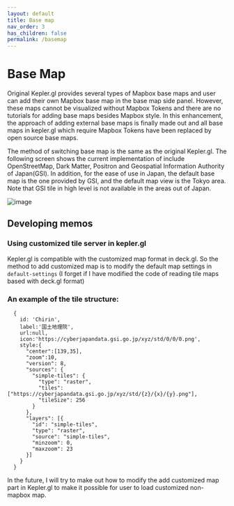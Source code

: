 ```yaml
---
layout: default
title: Base map
nav_order: 3
has_children: false
permalink: /basemap
---
```


# Base Map

Original Kepler.gl provides several types of Mapbox base maps and user can add their own Mapbox base map in the base map side panel. However, these maps cannot be visualized without Mapbox Tokens and there are no tutorials for adding base maps besides Mapbox style. In this enhancement, the approach of adding external base maps is finally made out and all base maps in kepler.gl which require Mapbox Tokens have been replaced by open source base maps.

The method of switching base map is the same as the original Kepler.gl. The following screen shows the current implementation of include OpenStreetMap, Dark Matter, Positron and Geospatial Information Authority of Japan(GSI). In addition, for the ease of use in Japan, the default base map is the one provided by GSI, and the default map view is the Tokyo area. Note that GSI tile in high level is not available in the areas out of Japan.

![image](images/basemap_gsi.png)

## Developing memos

### Using customized tile server in kepler.gl

Kepler.gl is compatible with the customized map format in deck.gl. So the method to add customized map is to modify the default map settings in `default-settings` (I forget if I have modified the code of reading tile maps based with deck.gl format)

### An example of the tile structure: 
```
  {
    id: 'Chirin',
    label:'国土地理院',
    url:null,
    icon:'https://cyberjapandata.gsi.go.jp/xyz/std/0/0/0.png',
    style:{
      "center":[139,35],
      "zoom":10,
      "version": 8,
      "sources": {
        "simple-tiles": {
          "type": "raster",
          "tiles":["https://cyberjapandata.gsi.go.jp/xyz/std/{z}/{x}/{y}.png"],
          "tileSize": 256
        }
      },
      "layers": [{
        "id": "simple-tiles",
        "type": "raster",
        "source": "simple-tiles",
        "minzoom": 0,
        "maxzoom": 23
      }]
    }
  }

```

In the future, I will try to make out how to modify the add customized map part in Kepler.gl to make it possible for user to load customized non-mapbox map.

